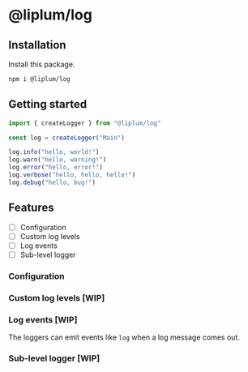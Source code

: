 # @liplum/log

## Installation

Install this package.

```bash
npm i @liplum/log
```

## Getting started

```js
import { createLogger } from "@liplum/log"

const log = createLogger("Main")

log.info("hello, world!")
log.warn("hello, warning!")
log.error("hello, error!")
log.verbose("hello, hello, hello!")
log.debug("hello, bug!")
```

## Features

- [ ] Configuration
- [ ] Custom log levels
- [ ] Log events
- [ ] Sub-level logger

### Configuration

### Custom log levels [WIP]

### Log events [WIP]

The loggers can emit events like `log` when a log message comes out.

### Sub-level logger [WIP]

